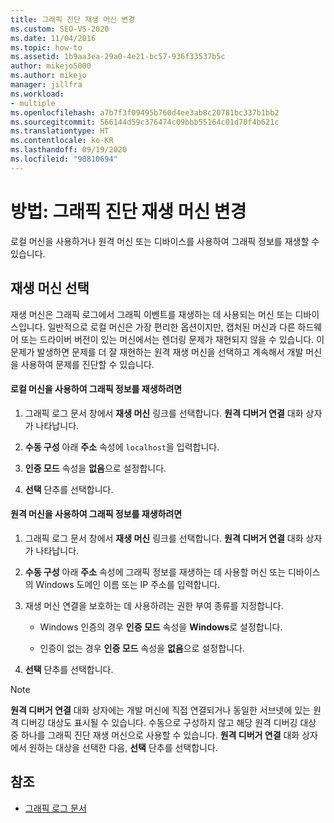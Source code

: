```yaml
---
title: 그래픽 진단 재생 머신 변경
ms.custom: SEO-VS-2020
ms.date: 11/04/2016
ms.topic: how-to
ms.assetid: 1b9aa3ea-29a0-4e21-bc57-936f33537b5c
author: mikejo5000
ms.author: mikejo
manager: jillfra
ms.workload:
- multiple
ms.openlocfilehash: a7b7f3f09495b760d4ee3ab8c20781bc337b1bb2
ms.sourcegitcommit: 566144d59c376474c09bbb55164c01d70f4b621c
ms.translationtype: HT
ms.contentlocale: ko-KR
ms.lasthandoff: 09/19/2020
ms.locfileid: "90810694"
---
```

# <a name="how-to-change-the-graphics-diagnostics-playback-machine"></a>방법: 그래픽 진단 재생 머신 변경
로컬 머신을 사용하거나 원격 머신 또는 디바이스를 사용하여 그래픽 정보를 재생할 수 있습니다.

## <a name="choosing-a-playback-machine"></a>재생 머신 선택
 재생 머신은 그래픽 로그에서 그래픽 이벤트를 재생하는 데 사용되는 머신 또는 디바이스입니다. 일반적으로 로컬 머신은 가장 편리한 옵션이지만, 캡처된 머신과 다른 하드웨어 또는 드라이버 버전이 있는 머신에서는 렌더링 문제가 재현되지 않을 수 있습니다. 이 문제가 발생하면 문제를 더 잘 재현하는 원격 재생 머신을 선택하고 계속해서 개발 머신을 사용하여 문제를 진단할 수 있습니다.

#### <a name="to-use-the-local-machine-to-play-back-graphics-information"></a>로컬 머신을 사용하여 그래픽 정보를 재생하려면

1. 그래픽 로그 문서 창에서 **재생 머신** 링크를 선택합니다. **원격 디버거 연결** 대화 상자가 나타납니다.

2. **수동 구성** 아래 **주소** 속성에 `localhost`을 입력합니다.

3. **인증 모드** 속성을 **없음**으로 설정합니다.

4. **선택** 단추를 선택합니다.

#### <a name="to-use-a-remote-machine-to-play-back-graphics-information"></a>원격 머신을 사용하여 그래픽 정보를 재생하려면

1. 그래픽 로그 문서 창에서 **재생 머신** 링크를 선택합니다. **원격 디버거 연결** 대화 상자가 나타납니다.

2. **수동 구성** 아래 **주소** 속성에 그래픽 정보를 재생하는 데 사용할 머신 또는 디바이스의 Windows 도메인 이름 또는 IP 주소를 입력합니다.

3. 재생 머신 연결을 보호하는 데 사용하려는 권한 부여 종류를 지정합니다.

    - Windows 인증의 경우 **인증 모드** 속성을 **Windows**로 설정합니다.

    - 인증이 없는 경우 **인증 모드** 속성을 **없음**으로 설정합니다.

4. **선택** 단추를 선택합니다.

> [!NOTE]
> **원격 디버거 연결** 대화 상자에는 개발 머신에 직접 연결되거나 동일한 서브넷에 있는 원격 디버깅 대상도 표시될 수 있습니다. 수동으로 구성하지 않고 해당 원격 디버깅 대상 중 하나를 그래픽 진단 재생 머신으로 사용할 수 있습니다. **원격 디버거 연결** 대화 상자에서 원하는 대상을 선택한 다음, **선택** 단추를 선택합니다.

## <a name="see-also"></a>참조
- [그래픽 로그 문서](graphics-log-document.md)